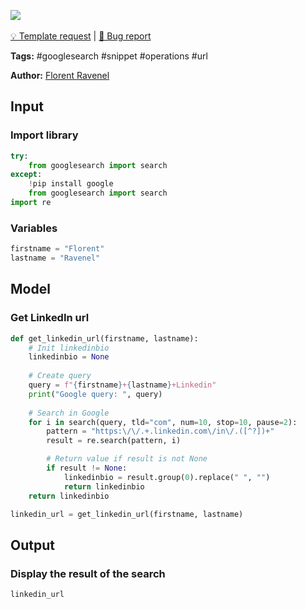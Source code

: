 <a href="https://app.naas.ai/user-redirect/naas/downloader?url=https://raw.githubusercontent.com/jupyter-naas/awesome-notebooks/master/Google%20Search/Google_Search_Get_LinkedIn_profile_url_from_name.ipynb" target="_parent"><img src="https://naasai-public.s3.eu-west-3.amazonaws.com/open_in_naas.svg"/></a><br><br><a href="https://github.com/jupyter-naas/awesome-notebooks/issues/new?assignees=&labels=&template=template-request.md&title=Tool+-+Action+of+the+notebook+">💡 Template request</a> | <a href="https://github.com/jupyter-naas/awesome-notebooks/issues/new?assignees=&labels=&template=bug_report.md&title=Google+Search+-+Get+LinkedIn+profile+url+from+name:+Error+short+description">🚨 Bug report</a>

**Tags:** #googlesearch #snippet #operations #url

**Author:** [Florent Ravenel](https://www.linkedin.com/in/ACoAABCNSioBW3YZHc2lBHVG0E_TXYWitQkmwog/)

## Input

### Import library


```python
try:
    from googlesearch import search
except:
    !pip install google
    from googlesearch import search
import re
```

### Variables


```python
firstname = "Florent"
lastname = "Ravenel"
```

## Model

### Get LinkedIn url


```python
def get_linkedin_url(firstname, lastname):
    # Init linkedinbio
    linkedinbio = None
    
    # Create query
    query = f"{firstname}+{lastname}+Linkedin"
    print("Google query: ", query)
    
    # Search in Google
    for i in search(query, tld="com", num=10, stop=10, pause=2):
        pattern = "https:\/\/.+.linkedin.com\/in\/.([^?])+"
        result = re.search(pattern, i)

        # Return value if result is not None
        if result != None:
            linkedinbio = result.group(0).replace(" ", "")
            return linkedinbio
    return linkedinbio

linkedin_url = get_linkedin_url(firstname, lastname)
```

## Output

### Display the result of the search


```python
linkedin_url
```
